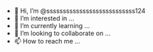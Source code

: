 - 👋 Hi, I’m @sssssssssssssssssssssssssss124
- 👀 I’m interested in ...
- 🌱 I’m currently learning ...
- 💞️ I’m looking to collaborate on ...
- 📫 How to reach me ...

<!---
sssssssssssssssssssssssssss124/sssssssssssssssssssssssssss124 is a ✨ special ✨ repository because its `README.md` (this file) appears on your GitHub profile.
You can click the Preview link to take a look at your changes.
--->
